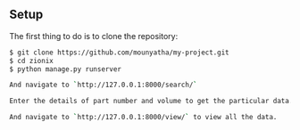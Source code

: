 ## Setup

The first thing to do is to clone the repository:

```sh
$ git clone https://github.com/mounyatha/my-project.git
$ cd zionix
$ python manage.py runserver

And navigate to `http://127.0.0.1:8000/search/`

Enter the details of part number and volume to get the particular data.

And navigate to `http://127.0.0.1:8000/view/` to view all the data.
